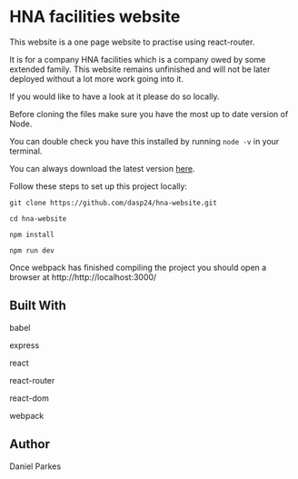 # HNA facilities website

This website is a one page website to practise using react-router.

It is for a company HNA facilities which is a company owed by some extended family. This website remains unfinished and will not be later deployed without a lot more work going into it.

If you would like to have a look at it please do so locally.

Before cloning the files make sure you have the most up to date version of Node.

You can double check you have this installed by running ``node -v`` in your terminal.

You can always download the latest version <a href="https://nodejs.org/en/download/">here</a>.

Follow these steps to set up this project locally:

`git clone https://github.com/dasp24/hna-website.git`

`cd hna-website`

`npm install`

`npm run dev`

Once webpack has finished compiling the project you should open a browser at http://http://localhost:3000/

## Built With
babel

express

react

react-router

react-dom

webpack

## Author
Daniel Parkes